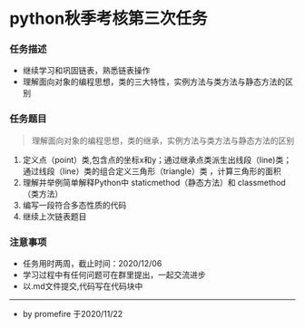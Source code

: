 # python秋季考核第三次任务

### 任务描述

- 继续学习和巩固链表，熟悉链表操作
- 理解面向对象的编程思想，类的三大特性，实例方法与类方法与静态方法的区别

### 任务题目

> 理解面向对象的编程思想，类的继承，实例方法与类方法与静态方法的区别

1. 定义点（point）类,包含点的坐标x和y；通过继承点类派生出线段（line)类；通过线段（line）类的组合定义三角形（triangle）类 ，计算三角形的面积
2. 理解并举例简单解释Python中 staticmethod（静态方法）和 classmethod（类方法）
3. 编写一段符合多态性质的代码
4. 继续上次链表题目

### 注意事项

- 任务用时两周，截止时间：2020/12/06
- 学习过程中有任何问题可在群里提出，一起交流进步
- 以.md文件提交,代码写在代码块中

------

- by promefire 于2020/11/22
